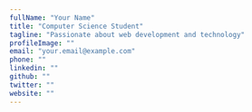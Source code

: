 ```yaml
---
fullName: "Your Name"
title: "Computer Science Student"
tagline: "Passionate about web development and technology"
profileImage: ""
email: "your.email@example.com"
phone: ""
linkedin: ""
github: ""
twitter: ""
website: ""
---
```

